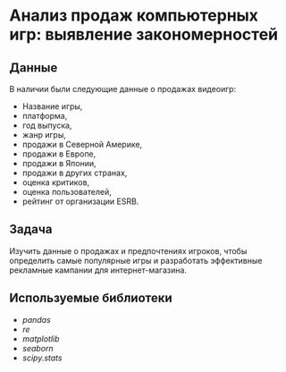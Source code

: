 # Анализ продаж компьютерных игр: выявление закономерностей

## Данные
В наличии были следующие данные о продажах видеоигр:

- Название игры,
- платформа,
- год выпуска,
- жанр игры,
- продажи в Северной Америке,
- продажи в Европе,
- продажи в Японии,
- продажи в других странах,
- оценка критиков,
- оценка пользователей,
- рейтинг от организации ESRB.

## Задача
Изучить данные о продажах и предпочтениях игроков, чтобы определить самые популярные игры и разработать эффективные рекламные кампании для интернет-магазина.

## Используемые библиотеки
- *pandas*
- *re*
- *matplotlib*
- *seaborn*
- *scipy.stats*
